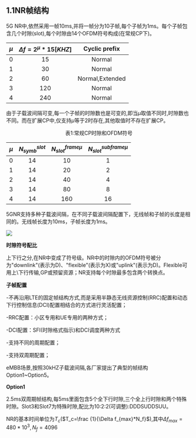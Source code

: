 ## 1.1NR帧结构

5G NR中,依然采用一帧10ms,并将一帧分为10子帧,每个子帧为1ms。每个子帧包含几个时隙(slot),每个时隙由14个OFDM符号构成(在常规CP下)。

| $\mu$ | $\Delta f=2^{\mu}*15[KHZ]$ |  Cyclic prefix  |
| :---: | :------------------------: | :-------------: |
|   0   |             15             |     Normal      |
|   1   |             30             |     Normal      |
|   2   |             60             | Normal,Extended |
|   3   |            120             |     Normal      |
|   4   |            240             |     Normal      |



由于子载波间隔可变,每一个子帧的时隙数也是可变的,即当$\mu$取值不同时,时隙数也不同。而在扩展CP中,仅支持$\mu$等于2时存在,其他取值时不存在扩展CP。

<div style="text-align:center">表1:常规CP时隙和OFDM符号</div>


| $\mu$ | $N_{symb}^{slot}$ | $N_{slot}^{frame\mu}$ | $N_{slot}^{subframe\mu}$ |
| :---: | :---------------: | :-------------------: | :----------------------: |
|   0   |        14         |          10           |            1             |
|   1   |        14         |          20           |            2             |
|   2   |        14         |          40           |            4             |
|   3   |        14         |          80           |            8             |
|   4   |        14         |          160          |            16            |

5GNR支持多种子载波间隔，在不同子载波间隔配置下，无线帧和子帧的长度是相同的。无线帧长度为10ms，子帧长度为1ms。

![](https://img-blog.csdnimg.cn/direct/78423831b7cc4bca806f96775cfd40b3.png#pic_center)



**时隙符号配比**

上下行之分,在NR中变成了符号级。NR中的时隙内的OFDM符号被分为"downlink"(表示为D)、"flexible"(表示为X)或"uplink"(表示为D)。Flexible可用上\下行传输,GP或预留资源；NR支持每个时隙最多包含两个转换点。



**子帧配置**

 -不再沿用LTE的固定帧结构方式,而是采用半静态无线资源控制(RRC)配置和动态下行控制信息(DCI)配置相结合的方式进行灵活配置；

-RRC配置：小区专用和UE专用的两种方式；

-DCI配置：SFI(时隙格式指示)和DCI调度两种方式

-支持不同的周期配置；

-支持双周期配置；



eMBB场景,按照30kHZ子载波间隔,各厂家提出了典型的帧结构Option1~Option5。



**Option1**

2.5ms双周期帧结构,每5ms里面包含5个全下行时隙,三个全上行时隙和两个特殊时隙。Slot3和Slot7为特殊时隙,配比为10:2:2(可调整):DDDSUDDSUU。



NR的基本时间单位为$T_c$($T_c=\frac {1}{\Delta f_{max}*N_f}$),其中$\Delta f_{max}=480*10^3,N_f=4096$